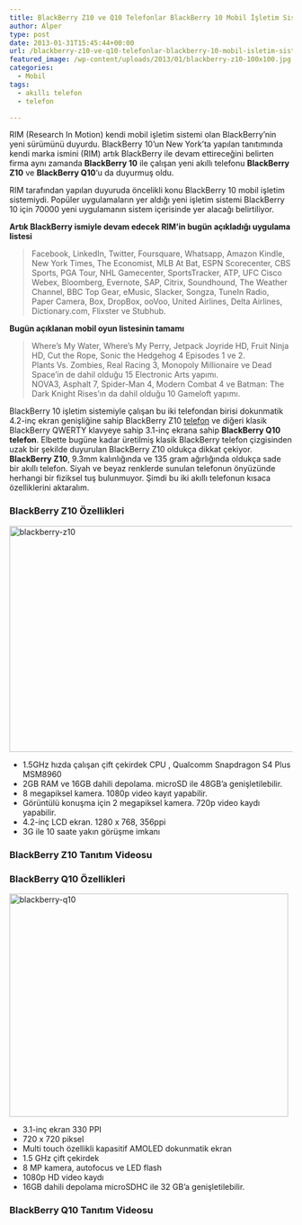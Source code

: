 ```yaml
---
title: BlackBerry Z10 ve Q10 Telefonlar BlackBerry 10 Mobil İşletim Sistemi ile Duyuruldu
author: Alper
type: post
date: 2013-01-31T15:45:44+00:00
url: /blackberry-z10-ve-q10-telefonlar-blackberry-10-mobil-isletim-sistemi-ile-duyuruldu/
featured_image: /wp-content/uploads/2013/01/blackberry-z10-100x100.jpg
categories:
  - Mobil
tags:
  - akıllı telefon
  - telefon

---
```

RIM (Research In Motion) kendi mobil işletim sistemi olan BlackBerry&#8217;nin yeni sürümünü duyurdu. BlackBerry 10&#8217;un New York&#8217;ta yapılan tanıtımında kendi marka ismini (RIM) artık BlackBerry ile devam ettireceğini belirten firma aynı zamanda **BlackBerry 10** ile çalışan yeni akıllı telefonu **BlackBerry Z10** ve **BlackBerry Q10**&#8216;u da duyurmuş oldu.

RIM tarafından yapılan duyuruda öncelikli konu BlackBerry 10 mobil işletim sistemiydi. Popüler uygulamaların yer aldığı yeni işletim sistemi BlackBerry 10 için 70000 yeni uygulamanın sistem içerisinde yer alacağı belirtiliyor.

**Artık BlackBerry ismiyle devam edecek RIM&#8217;in bugün açıkladığı uygulama listesi**

> Facebook, LinkedIn, Twitter, Foursquare, Whatsapp, Amazon Kindle, New York Times, The Economist, MLB At Bat, ESPN Scorecenter, CBS Sports, PGA Tour, NHL Gamecenter, SportsTracker, ATP, UFC Cisco Webex, Bloomberg, Evernote, SAP, Citrix, Soundhound, The Weather Channel, BBC Top Gear, eMusic, Slacker, Songza, TuneIn Radio, Paper Camera, Box, DropBox, ooVoo, United Airlines, Delta Airlines, Dictionary.com, Flixster ve Stubhub.

**Bugün açıklanan mobil oyun listesinin tamamı**

> Where&#8217;s My Water, Where&#8217;s My Perry, Jetpack Joyride HD, Fruit Ninja HD, Cut the Rope, Sonic the Hedgehog 4 Episodes 1 ve 2.  
> Plants Vs. Zombies, Real Racing 3, Monopoly Millionaire ve Dead Space&#8217;in de dahil olduğu 15 Electronic Arts yapımı.  
> NOVA3, Asphalt 7, Spider-Man 4, Modern Combat 4 ve Batman: The Dark Knight Rises&#8217;ın da dahil olduğu 10 Gameloft yapımı.

BlackBerry 10 işletim sistemiyle çalışan bu iki telefondan birisi dokunmatik 4.2-inç ekran genişliğine sahip BlackBerry Z10 [telefon][1] ve diğeri klasik BlackBerry QWERTY klavyeye sahip 3.1-inç ekrana sahip **BlackBerry Q10 telefon**. Elbette bugüne kadar üretilmiş klasik BlackBerry telefon çizgisinden uzak bir şekilde duyurulan BlackBerry Z10 oldukça dikkat çekiyor. **BlackBerry Z10**, 9.3mm kalınlığında ve 135 gram ağırlığında oldukça sade bir akıllı telefon. Siyah ve beyaz renklerde sunulan telefonun önyüzünde herhangi bir fiziksel tuş bulunmuyor. Şimdi bu iki akıllı telefonun kısaca özelliklerini aktaralım.

### BlackBerry Z10 Özellikleri

<img class="aligncenter size-full wp-image-11432" alt="blackberry-z10" src="https://www.murekkep.org/wp-content/uploads/2013/01/blackberry-z10.jpg" width="539" height="402" srcset="https://www.murekkep.org/wp-content/uploads/2013/01/blackberry-z10.jpg 539w, https://www.murekkep.org/wp-content/uploads/2013/01/blackberry-z10-400x298.jpg 400w, https://www.murekkep.org/wp-content/uploads/2013/01/blackberry-z10-50x37.jpg 50w, https://www.murekkep.org/wp-content/uploads/2013/01/blackberry-z10-125x93.jpg 125w, https://www.murekkep.org/wp-content/uploads/2013/01/blackberry-z10-268x200.jpg 268w, https://www.murekkep.org/wp-content/uploads/2013/01/blackberry-z10-408x305.jpg 408w" sizes="(max-width: 539px) 100vw, 539px" /> 

  * 1.5GHz hızda çalışan çift çekirdek CPU , Qualcomm Snapdragon S4 Plus MSM8960
  * 2GB RAM ve 16GB dahili depolama. microSD ile 48GB&#8217;a genişletilebilir.
  * 8 megapiksel kamera. 1080p video kayıt yapabilir.
  * Görüntülü konuşma için 2 megapiksel kamera. 720p video kaydı yapabilir.
  * 4.2-inç LCD ekran. 1280 x 768, 356ppi
  * 3G ile 10 saate yakın görüşme imkanı

### BlackBerry Z10 Tanıtım Videosu



### BlackBerry Q10 Özellikleri

<img class="aligncenter size-full wp-image-11431" alt="blackberry-q10" src="https://www.murekkep.org/wp-content/uploads/2013/01/blackberry-q10.jpg" width="496" height="397" srcset="https://www.murekkep.org/wp-content/uploads/2013/01/blackberry-q10.jpg 496w, https://www.murekkep.org/wp-content/uploads/2013/01/blackberry-q10-400x320.jpg 400w, https://www.murekkep.org/wp-content/uploads/2013/01/blackberry-q10-50x40.jpg 50w, https://www.murekkep.org/wp-content/uploads/2013/01/blackberry-q10-125x100.jpg 125w, https://www.murekkep.org/wp-content/uploads/2013/01/blackberry-q10-249x200.jpg 249w, https://www.murekkep.org/wp-content/uploads/2013/01/blackberry-q10-381x305.jpg 381w" sizes="(max-width: 496px) 100vw, 496px" /> 

  * 3.1-inç ekran 330 PPI
  * 720 x 720 piksel
  * Multi touch özellikli kapasitif AMOLED dokunmatik ekran
  * 1.5 GHz çift çekirdek
  * 8 MP kamera, autofocus ve LED flash
  * 1080p HD video kaydı
  * 16GB dahili depolama microSDHC ile 32 GB&#8217;a genişletilebilir.

### BlackBerry Q10 Tanıtım Videosu

 [1]: https://www.murekkep.org/telefon "telefon"